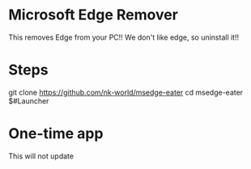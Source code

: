 # Microsoft Edge Remover
This removes Edge from your PC!!
We don't like edge, so uninstall it!!

# Steps
git clone https://github.com/nk-world/msedge-eater
cd msedge-eater
$#Launcher

# One-time app
This will not update
